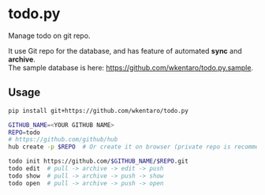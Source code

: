 # todo.py

Manage todo on git repo.

It use Git repo for the database,
and has feature of automated **sync** and **archive**.  
The sample database is here: https://github.com/wkentaro/todo.py.sample.


## Usage


```bash
pip install git+https://github.com/wkentaro/todo.py

GITHUB_NAME=<YOUR GITHUB NAME>
REPO=todo
# https://github.com/github/hub
hub create -p $REPO  # Or create it on browser (private repo is recommended)

todo init https://github.com/$GITHUB_NAME/$REPO.git
todo edit  # pull -> archive -> edit -> push
todo show  # pull -> archive -> push -> show
todo open  # pull -> archive -> push -> open
```
